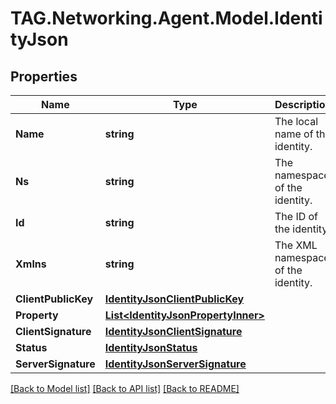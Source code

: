 # TAG.Networking.Agent.Model.IdentityJson

## Properties

Name | Type | Description | Notes
------------ | ------------- | ------------- | -------------
**Name** | **string** | The local name of the identity. | 
**Ns** | **string** | The namespace of the identity. | 
**Id** | **string** | The ID of the identity. | 
**Xmlns** | **string** | The XML namespace of the identity. | 
**ClientPublicKey** | [**IdentityJsonClientPublicKey**](IdentityJsonClientPublicKey.md) |  | 
**Property** | [**List&lt;IdentityJsonPropertyInner&gt;**](IdentityJsonPropertyInner.md) |  | 
**ClientSignature** | [**IdentityJsonClientSignature**](IdentityJsonClientSignature.md) |  | 
**Status** | [**IdentityJsonStatus**](IdentityJsonStatus.md) |  | 
**ServerSignature** | [**IdentityJsonServerSignature**](IdentityJsonServerSignature.md) |  | 

[[Back to Model list]](../README.md#documentation-for-models) [[Back to API list]](../README.md#documentation-for-api-endpoints) [[Back to README]](../README.md)

